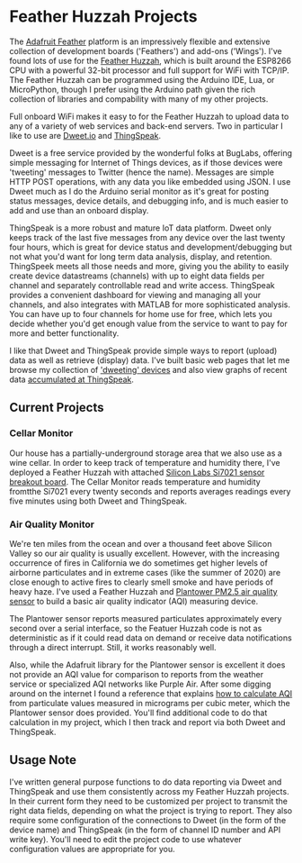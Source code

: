 # Feather Huzzah Projects

The [Adafruit Feather](https://www.adafruit.com/feather) platform is an impressively flexible and extensive collection of development boards ('Feathers') and add-ons ('Wings').  I've found lots of use for the [Feather Huzzah](https://www.adafruit.com/product/2821), which is built around the ESP8266 CPU with a powerful 32-bit processor and full support for WiFi with TCP/IP.  The Feather Huzzah can be programmed using the Arduino IDE, Lua, or MicroPython, though I prefer using the Arduino path given the rich collection of libraries and compability with many of my other projects.

Full onboard WiFi makes it easy to for the Feather Huzzah to upload data to any of a variety of web services and back-end servers. Two in particular I like to use are [Dweet.io](https://dweet.io) and [ThingSpeak](https://thingspeak.com).

Dweet is a free service provided by the wonderful folks at BugLabs, offering simple messaging for Internet of Things devices, as if those devices were 'tweeting' messages to Twitter (hence the name).  Messages are simple HTTP POST operations, with any data you like embedded using JSON.  I use Dweet much as I do the Arduino serial monitor as it's great for posting status messages, device details, and debugging info, and is much easier to add and use than an onboard display.

ThingSpeak is a more robust and mature IoT data platform.  Dweet only keeps track of the last five messages from any device over the last twenty four hours, which is great for device status and development/debugging but not what you'd want for long term data analysis, display, and retention.  ThingSpeek meets all those needs and more, giving you the ability to easily create device datastreams (channels) with up to eight data fields per channel and separately controllable read and write access.  ThingSpeak provides a convenient dashboard for viewing and managing all your channels, and also integrates with MATLAB for more sophisticated analysis.  You can have up to four channels for home use for free, which lets you decide whether you'd get enough value from the service to want to pay for more and better functionality.

I like that Dweet and ThingSpeak provide simple ways to report (upload) data as well as retrieve (display) data.  I've built basic web pages that let me browse my collection of ['dweeting' devices](https://www.disquisitioner.com/apps/dweetview/) and also view graphs of recent data [accumulated at ThingSpeak](https://www.disquisitioner.com/apps/thingplot/).

## Current Projects
### Cellar Monitor
Our house has a partially-underground storage area that we also use as a wine cellar. In order to keep track of temperature and humidity there, I've deployed a Feather Huzzah with attached [Silicon Labs Si7021 sensor breakout board](https://www.adafruit.com/product/3251).  The Cellar Monitor reads temperature and humidity fromtthe Si7021 every twenty seconds and reports averages readings every five minutes using both Dweet and ThingSpeak.

### Air Quality Monitor
We're ten miles from the ocean and over a thousand feet above Silicon Valley so our air quality is usually excellent.  However, with the increasing occurrence of fires in California we do sometimes get higher levels of airborne particulates and in extreme cases (like the summer of 2020) are close enough to active fires to clearly smell smoke and have periods of heavy haze.  I've used a Feather Huzzah and [Plantower PM2.5 air quality sensor](https://www.adafruit.com/product/3686) to build a basic air quality indicator (AQI) measuring device.

The Plantower sensor reports measured particulates approximately every second over a serial interface, so the Featuer Huzzah code is not as deterministic as if it could read data on demand or receive data notifications through a direct interrupt.  Still, it works reasonably well.

Also, while the Adafruit library for the Plantower sensor is excellent it does not provide an AQI value for comparison to reports from the weather service or specialized AQI networks like Purple Air.  After some digging around on the internet I found a reference that explains [how to calculate AQI](https://forum.airnowtech.org/t/the-aqi-equation/169) from particulate values measured in micrograms per cubic meter, which the Plantower sensor does provided. You'll find additional code to do that calculation in my project, which I then track and report via both Dweet and ThingSpeak.

## Usage Note
I've written general purpose functions to do data reporting via Dweet and ThingSpeak and use them consistently across my Feather Huzzah projects.  In their current form they need to be customized per project to transmit the right data fields, depending on what the project is trying to report.  They also require some configuration of the connections to Dweet (in the form of the device name) and ThingSpeak (in the form of channel ID number and API write key).  You'll need to edit the project code to use whatever configuration values are appropriate for you.
